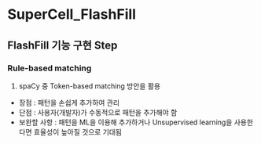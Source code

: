 # SuperCell_FlashFill
## FlashFill 기능 구현 Step
### Rule-based matching
1. spaCy 중 Token-based matching 방안을 활용
- 장점 : 패턴을 손쉽게 추가하여 관리
- 단점 : 사용자(개발자)가 수동적으로 패턴을 추가해야 함
- 보완할 사항 : 패턴을 ML을 이용해 추가하거나 Unsupervised learning을 사용한다면 효율성이 높아질 것으로 기대됨
